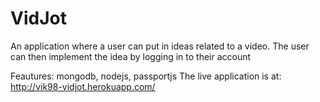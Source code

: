 # VidJot
An application where a user can put in ideas related to a video. The user can then implement the idea by logging in to their account 

Feautures: mongodb, nodejs, passportjs 
The live application is at:
http://vik98-vidjot.herokuapp.com/

